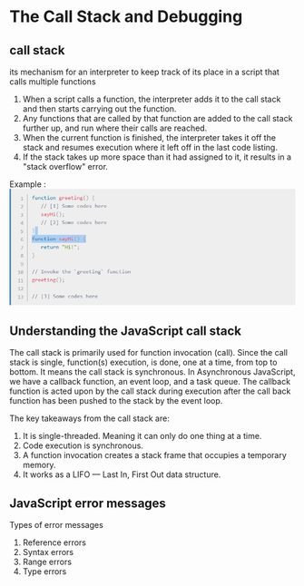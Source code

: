 # The Call Stack and Debugging

## call stack 
its mechanism for an interpreter to keep track of its place in a script that calls multiple functions

1. When a script calls a function, the interpreter adds it to the call stack and then starts carrying out the function.
2. Any functions that are called by that function are added to the call stack further up, and run where their calls are reached.
3. When the current function is finished, the interpreter takes it off the stack and resumes execution where it left off in the last code listing.
4. If the stack takes up more space than it had assigned to it, it results in a "stack overflow" error.

Example :
![examlpe](img/callStack.PNG)

## Understanding the JavaScript call stack 
The call stack is primarily used for function invocation (call). Since the call stack is single, function(s) execution, is done, one at a time, from top to bottom. It means the call stack is synchronous.
In Asynchronous JavaScript, we have a callback function, an event loop, and a task queue. The callback function is acted upon by the call stack during execution after the call back function has been pushed to the stack by the event loop.

The key takeaways from the call stack are:
1. It is single-threaded. Meaning it can only do one thing at a time.
2. Code execution is synchronous.
3. A function invocation creates a stack frame that occupies a temporary memory.
4. It works as a LIFO — Last In, First Out data structure.

## JavaScript error messages

Types of error messages

1. Reference errors
2. Syntax errors
3. Range errors
4. Type errors